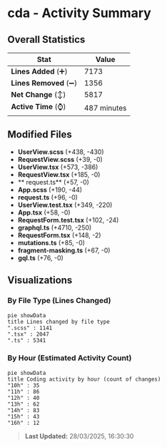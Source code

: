 # cda - Activity Summary 

## Overall Statistics

| Stat                   | Value                                                             |
| ---------------------- | ----------------------------------------------------------------- |
| **Lines Added** (➕)   | 7173                                          |
| **Lines Removed** (➖) | 1356                                        |
| **Net Change** (↕)    | 5817                |
| **Active Time** (⌚)   | 487 minutes |


## Modified Files
- **UserView.scss** (+438, -430)
- **RequestView.scss** (+39, -0)
- **UserView.tsx** (+573, -386)
- **RequestView.tsx** (+185, -0)
- ** request.ts** (+57, -0)
- **App.scss** (+190, -44)
- **request.ts** (+96, -0)
- **UserView.test.tsx** (+349, -220)
- **App.tsx** (+58, -0)
- **RequestForm.test.tsx** (+102, -24)
- **graphql.ts** (+4710, -250)
- **RequestForm.tsx** (+148, -2)
- **mutations.ts** (+85, -0)
- **fragment-masking.ts** (+67, -0)
- **gql.ts** (+76, -0)

## Visualizations

### By File Type (Lines Changed)

```mermaid
pie showData
title Lines changed by file type
".scss" : 1141
".tsx" : 2047
".ts" : 5341
```

### By Hour (Estimated Activity Count)

```mermaid
pie showData
title Coding activity by hour (count of changes)
"10h" : 35
"11h" : 86
"12h" : 40
"13h" : 62
"14h" : 83
"15h" : 43
"16h" : 12
```


> **Last Updated:** 28/03/2025, 16:30:30
